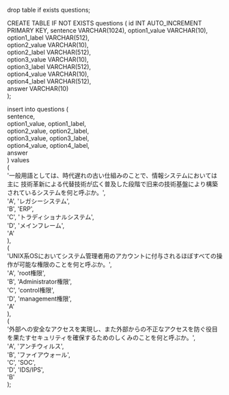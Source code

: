 drop table if exists questions;

CREATE TABLE IF NOT EXISTS questions (
  id INT AUTO_INCREMENT PRIMARY KEY,
   sentence VARCHAR(1024),
    option1_value VARCHAR(10),
    option1_label VARCHAR(512),									
    option2_value VARCHAR(10),									
    option2_label VARCHAR(512),									
    option3_value VARCHAR(10),									
    option3_label VARCHAR(512),									
    option4_value VARCHAR(10),									
    option4_label VARCHAR(512),									
    answer VARCHAR(10)									
);						

insert into questions (																																																				
    sentence,																																																				
    option1_value, option1_label,																																																				
    option2_value, option2_label,																																																				
    option3_value, option3_label,																																																				
    option4_value, option4_label,																																																				
    answer																																																				
) values 																																																				
(																																																				
    '一般用語としては、時代遅れの古い仕組みのことで、情報システムにおいては主に 技術革新による代替技術が広く普及した段階で旧来の技術基盤により構築されているシステムを何と呼ぶか。',																																																				
    'A', 'レガシーシステム',																																																				
    'B', 'ERP',																																																				
    'C', 'トラディショナルシステム',																																																				
    'D', 'メインフレーム',																																																				
    'A'																																																				
),																																																				
(																																																				
    'UNIX系OSにおいてシステム管理者用のアカウントに付与されるほぼすべての操作が可能な権限のことを何と呼ぶか。',																																																				
    'A', 'root権限',																																																				
    'B', 'Administrator権限',																																																				
    'C', 'control権限',																																																				
    'D', 'management権限',																																																				
    'A'																																																				
),																																																				
(																																																				
    '外部への安全なアクセスを実現し、また外部からの不正なアクセスを防ぐ役目を果たすセキュリティを確保するためのしくみのことを何と呼ぶか。',																																																				
    'A', 'アンチウィルス',																																																				
    'B', 'ファイアウォール',																																																				
    'C', 'SOC',																																																				
    'D', 'IDS/IPS',																																																				
    'B'																																																				
);																																																				


